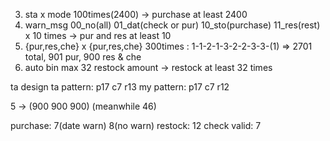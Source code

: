 3. sta x mode 100times(2400) -> purchase at least 2400
4. warn_msg 00_no(all) 01_dat(check or pur) 10_sto(purchase) 11_res(rest) x 10 times -> pur and res at least 10
5. {pur,res,che} x {pur,res,che} 300times : 1-1-2-1-3-2-2-3-3-(1) => 2701 total, 901 pur, 900 res & che 
6. auto bin max 32 restock amount -> restock at least 32 times

ta design ta pattern: p17 c7 r13
my pattern: p17 c7 r12

5 -> (900 900 900) (meanwhile 46)

purchase: 7(date warn) 8(no warn)
restock: 12
check valid: 7
